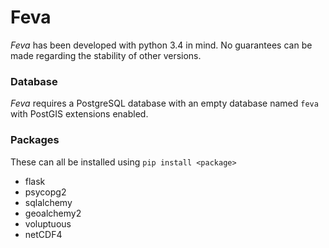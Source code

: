 Feva
====

_Feva_ has been developed with python 3.4 in mind. No guarantees can be made regarding the stability of other versions.

### Database

_Feva_ requires a PostgreSQL database with an empty database named `feva` with PostGIS extensions enabled.

### Packages

These can all be installed using `pip install <package>`

 * flask
 * psycopg2
 * sqlalchemy
 * geoalchemy2
 * voluptuous
 * netCDF4
